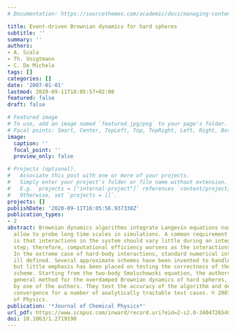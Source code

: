 ```yaml
---
# Documentation: https://sourcethemes.com/academic/docs/managing-content/

title: Event-driven Brownian dynamics for hard spheres
subtitle: ''
summary: ''
authors:
- A. Scala
- Th. Voigtmann
- C. De Michele
tags: []
categories: []
date: '2007-01-01'
lastmod: 2020-09-11T18:05:57+02:00
featured: false
draft: false

# Featured image
# To use, add an image named `featured.jpg/png` to your page's folder.
# Focal points: Smart, Center, TopLeft, Top, TopRight, Left, Right, BottomLeft, Bottom, BottomRight.
image:
  caption: ''
  focal_point: ''
  preview_only: false

# Projects (optional).
#   Associate this post with one or more of your projects.
#   Simply enter your project's folder or file name without extension.
#   E.g. `projects = ["internal-project"]` references `content/project/deep-learning/index.md`.
#   Otherwise, set `projects = []`.
projects: []
publishDate: '2020-09-11T16:05:56.937338Z'
publication_types:
- 2
abstract: Brownian dynamics algorithms integrate Langevin equations numerically and
  allow to probe long time scales in simulations. A common requirement for such algorithms
  is that interactions in the system should vary little during an integration time
  step; therefore, computational efficiency worsens as the interactions become steeper.
  In the extreme case of hard-body interactions, standard numerical integrators become
  ill defined. Several approximate schemes have been invented to handle such cases,
  but little emphasis has been placed on testing the correctness of the integration
  scheme. Starting from the two-body Smoluchowski equation, the authors discuss a
  general method for the overdamped Brownian dynamics of hard spheres, recently developed
  by one of the authors. They test the accuracy of the algorithm and demonstrate its
  convergence for a number of analytically tractable test cases. © 2007 American Institute
  of Physics.
publication: '*Journal of Chemical Physics*'
url_pdf: https://www.scopus.com/inward/record.uri?eid=2-s2.0-34047265488&doi=10.1063%2f1.2719190&partnerID=40&md5=08fe71a6e255696102d33dd0b0474481
doi: 10.1063/1.2719190
---
```

